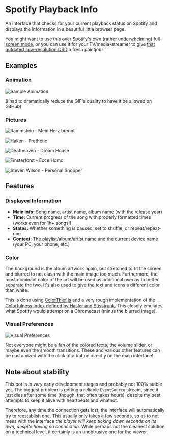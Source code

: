
# Spotify Playback Info

An interface that checks for your current playback status on Spotify and displays the information in a beautiful little browser page.

You might want to use this over [Spotify's own (rather underwhelming) full-screen mode](https://i.imgur.com/dvreOAX.jpg), or you can use it for your TV/media-streamer to give [that outdated, low-resolution OSD](https://i.imgur.com/lNfCcrW.jpg) a fresh paintjob!

## Examples

### Animation

![Sample Animation](https://i.imgur.com/CuPz1eJ.gif)

(I had to dramatically reduce the GIF's quality to have it be allowed on GitHub)

### Pictures

![Rammstein - Mein Herz brennt](https://i.imgur.com/711oYL9.png)

![Haken - Prothetic](https://i.imgur.com/vBBLKkq.png)

![Deafheaven - Dream House](https://i.imgur.com/FO64o96.png)

![Finsterforst - Ecce Homo](https://i.imgur.com/p3OGz6s.png)

![Steven Wilson - Personal Shopper](https://i.imgur.com/JKhjSXn.png)

## Features

### Displayed Information

* **Main info:** Song name, artist name, album name (with the release year)
* **Time:** Current progress of the song with properly formatted times (works even for 1h+ songs!)
* **States:** Whether something is paused, set to shuffle, or repeat/repeat-one
* **Context:** The playlist/album/artist name and the current device name (your PC, your phone, etc.)

### Color

The background is the album artwork again, but stretched to fit the screen and blurred to not clash with the main image too much. Furthermore, the most dominant color of the art will be used as additional overlay to better separate the two. It's also used to give the text and icons a different color than white.

This is done using [ColorThief.js](https://lokeshdhakar.com/projects/color-thief) and a very rough implementation of the [Colorfulness Index defined by Hasler and Süsstrunk](https://infoscience.epfl.ch/record/33994/files/HaslerS03.pdf). This closely emulates what Spotify would attempt on a Chromecast (minus the blurred image).

### Visual Preferences

![Visual Preferences](https://i.imgur.com/QUH8eNo.png)

Not everyone might be a fan of the colored texts, the volume slider, or maybe even the smooth transitions. These and various other features can be customized with the click of a button directly on the main interface!

## Note about stability
 
This bot is in *very* early development stages and probably not 100% stable yet. The biggest problem is getting a reliable `EventSource` stream, since it just dies after some time (though, that often takes hours), despite my best attempts to keep it alive with heartbeats and whatnot.

Therefore, any time the connection gets lost, the interface will automatically try to reestablish one. This usually only takes a few seconds, so as to not mess with the interface _the player will keep ticking down seconds on its own, despite having no connection_. While perhaps not the cleanest solution on a technical level, it certainly is an unobtrusive one for the viewer.
